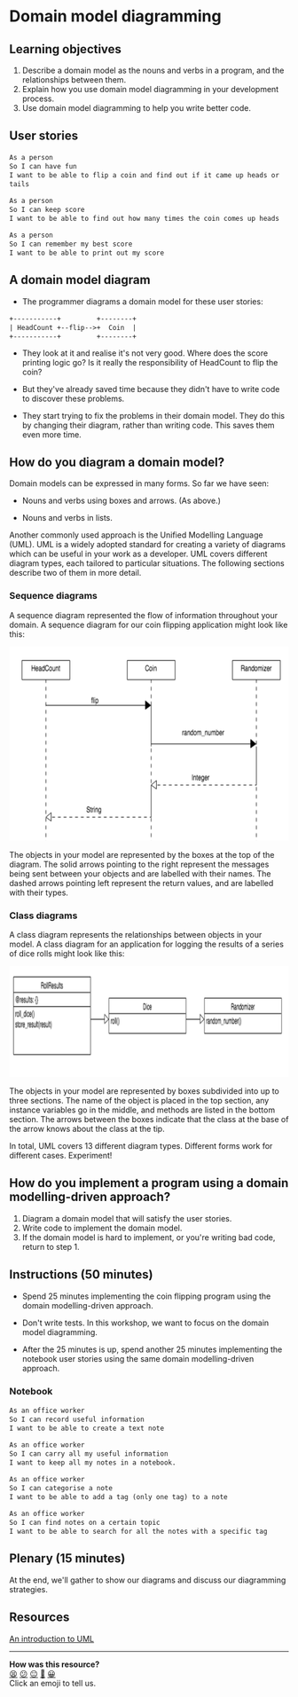 # Domain model diagramming

## Learning objectives

1. Describe a domain model as the nouns and verbs in a program, and the relationships between them.
2. Explain how you use domain model diagramming in your development process.
3. Use domain model diagramming to help you write better code.

## User stories

```
As a person
So I can have fun
I want to be able to flip a coin and find out if it came up heads or tails
```

```
As a person
So I can keep score
I want to be able to find out how many times the coin comes up heads
```

```
As a person
So I can remember my best score
I want to be able to print out my score
```

## A domain model diagram

* The programmer diagrams a domain model for these user stories:

```
+-----------+         +--------+
| HeadCount +--flip-->+  Coin  |
+-----------+         +--------+
```

* They look at it and realise it's not very good.  Where does the score printing logic go? Is it really the responsibility of HeadCount to flip the coin?

* But they've already saved time because they didn't have to write code to discover these problems.

* They start trying to fix the problems in their domain model.  They do this by changing their diagram, rather than writing code.  This saves them even more time.

## How do you diagram a domain model?

Domain models can be expressed in many forms. So far we have seen:  

* Nouns and verbs using boxes and arrows. (As above.)

* Nouns and verbs in lists.

Another commonly used approach is the Unified Modelling Language (UML). UML is a widely adopted standard for creating a variety of diagrams which can be useful in your work as a developer. UML covers different diagram types, each tailored to particular situations. The following sections describe two of them in more detail.

### Sequence diagrams

A sequence diagram represented the flow of information throughout your domain.  A sequence diagram for our coin flipping application might look like this:  

<img src="./img/sequence.png" width="600" height="350" />

The objects in your model are represented by the boxes at the top of the diagram.  The solid arrows pointing to the right represent the messages being sent between your objects and are labelled with their names.  The dashed arrows pointing left represent the return values, and are labelled with their types.

### Class diagrams

A class diagram represents the relationships between objects in your model.  A class diagram for an application for logging the results of a series of dice rolls might look like this:

<img src="./img/class.png" width="600" height="200" />

The objects in your model are represented by boxes subdivided into up to three sections.  The name of the object is placed in the top section, any instance variables go in the middle, and methods are listed in the bottom section.  The arrows between the boxes indicate that the class at the base of the arrow knows about the class at the tip.

In total, UML covers 13 different diagram types. Different forms work for different cases.  Experiment!

## How do you implement a program using a domain modelling-driven approach?

1. Diagram a domain model that will satisfy the user stories.
2. Write code to implement the domain model.
3. If the domain model is hard to implement, or you're writing bad code, return to step 1.

## Instructions (50 minutes)

* Spend 25 minutes implementing the coin flipping program using the domain modelling-driven approach.

* Don't write tests.  In this workshop, we want to focus on the domain model diagramming.

* After the 25 minutes is up, spend another 25 minutes implementing the notebook user stories using the same domain modelling-driven approach.

### Notebook

```
As an office worker
So I can record useful information
I want to be able to create a text note
```

```
As an office worker
So I can carry all my useful information
I want to keep all my notes in a notebook.
```

```
As an office worker
So I can categorise a note
I want to be able to add a tag (only one tag) to a note
```

```
As an office worker
So I can find notes on a certain topic
I want to be able to search for all the notes with a specific tag
```

## Plenary (15 minutes)

At the end, we'll gather to show our diagrams and discuss our diagramming strategies.

## Resources
[An introduction to UML](https://www.ibm.com/developerworks/rational/library/769.html)

<!-- BEGIN GENERATED SECTION DO NOT EDIT -->

---

**How was this resource?**  
[😫](https://airtable.com/shrUJ3t7KLMqVRFKR?prefill_Repository=skills-workshops&prefill_File=object_oriented_programming/domain_model_diagramming/README.md&prefill_Sentiment=😫) [😕](https://airtable.com/shrUJ3t7KLMqVRFKR?prefill_Repository=skills-workshops&prefill_File=object_oriented_programming/domain_model_diagramming/README.md&prefill_Sentiment=😕) [😐](https://airtable.com/shrUJ3t7KLMqVRFKR?prefill_Repository=skills-workshops&prefill_File=object_oriented_programming/domain_model_diagramming/README.md&prefill_Sentiment=😐) [🙂](https://airtable.com/shrUJ3t7KLMqVRFKR?prefill_Repository=skills-workshops&prefill_File=object_oriented_programming/domain_model_diagramming/README.md&prefill_Sentiment=🙂) [😀](https://airtable.com/shrUJ3t7KLMqVRFKR?prefill_Repository=skills-workshops&prefill_File=object_oriented_programming/domain_model_diagramming/README.md&prefill_Sentiment=😀)  
Click an emoji to tell us.

<!-- END GENERATED SECTION DO NOT EDIT -->
